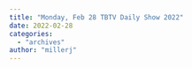 ```yaml
---
title: "Monday, Feb 28 TBTV Daily Show 2022"
date: 2022-02-28
categories: 
  - "archives"
author: "millerj"
---
```



